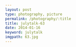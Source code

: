 ```yaml
---
layout: post
type: photography, picture
permalink: /photography/:title
title: julytalk-63
date: 2014-01-16
keyword: julytalk
imgpath: 63.jpg
---
```



